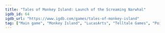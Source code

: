 ```yaml
---
title: "Tales of Monkey Island: Launch of the Screaming Narwhal"
igdb_id: 64
igdb_url: "https://www.igdb.com/games/tales-of-monkey-island"
tag: ["Main game", "Monkey Island", "LucasArts", "Telltale Games", "Point-and-click", "Puzzle", "Adventure", "Single player", "Side view", "Comedy"]
---
```

